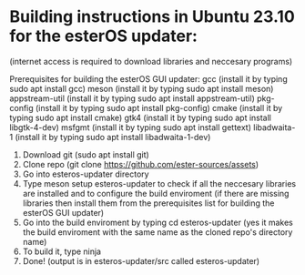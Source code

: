 # Building instructions in Ubuntu 23.10 for the esterOS updater:
(internet access is required to download libraries and neccesary programs)

Prerequisites for building the esterOS GUI updater:
gcc (install it by typing sudo apt install gcc)
meson (install it by typing sudo apt install meson)
appstream-util (install it by typing sudo apt install appstream-util)
pkg-config (install it by typing sudo apt install pkg-config)
cmake (install it by typing sudo apt install cmake)
gtk4 (install it by typing sudo apt install libgtk-4-dev)
msfgmt (install it by typing sudo apt install gettext)
libadwaita-1 (install it by typing sudo apt install libadwaita-1-dev)

1. Download git (sudo apt install git)
2. Clone repo (git clone https://github.com/ester-sources/assets)
3. Go into esteros-updater directory
4. Type meson setup esteros-updater to check if all the neccesary libraries are installed and to configure the build enviroment (if there are missing libraries then install them from the prerequisites list for building the esterOS GUI updater)
5. Go into the build enviroment by typing cd esteros-updater (yes it makes the build enviroment with the same name as the cloned repo's directory name)
6. To build it, type ninja
7. Done! (output is in esteros-updater/src called esteros-updater)
